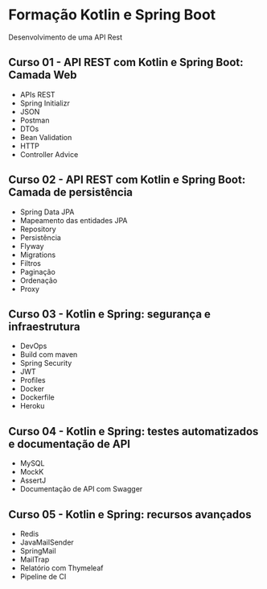# Formação Kotlin e Spring Boot
Desenvolvimento de uma API Rest

## Curso 01 - API REST com Kotlin e Spring Boot: Camada Web
* APIs REST
* Spring Initializr
* JSON
* Postman
* DTOs
* Bean Validation
* HTTP
* Controller Advice

## Curso 02 - API REST com Kotlin e Spring Boot: Camada de persistência
* Spring Data JPA
* Mapeamento das entidades JPA
* Repository
* Persistência
* Flyway
* Migrations
* Filtros
* Paginação
* Ordenação
* Proxy

## Curso 03 - Kotlin e Spring: segurança e infraestrutura
* DevOps
* Build com maven
* Spring Security
* JWT
* Profiles
* Docker
* Dockerfile
* Heroku

## Curso 04 - Kotlin e Spring: testes automatizados e documentação de API
* MySQL
* MockK
* AssertJ
* Documentação de API com Swagger

## Curso 05 - Kotlin e Spring: recursos avançados
* Redis
* JavaMailSender
* SpringMail
* MailTrap
* Relatório com Thymeleaf
* Pipeline de CI
